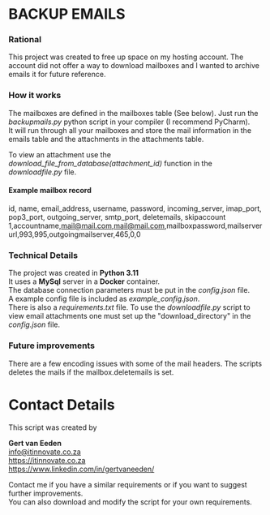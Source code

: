 # BACKUP EMAILS
### Rational
This project was created to free up space on my hosting account. The account did not offer a way to 
download mailboxes and I wanted to archive emails it for future reference.

### How it works
The mailboxes are defined in the mailboxes table (See below).
Just run the _backupmails.py_ python script in your compiler (I recommend PyCharm).   
It will run through all your mailboxes and store the mail information in the emails table and the attachments in the attachments table.  
  
To view an attachment use the *download_file_from_database(attachment_id)* function in the _downloadfile.py_ file.


#### Example mailbox record
id, name, email_address, username, password, incoming_server, imap_port, pop3_port, outgoing_server, smtp_port, deletemails, skipaccount
1,accountname,mail@mail.com,mail@mail.com,mailboxpassword,mailserverurl,993,995,outgoingmailserver,465,0,0


### Technical Details
The project was created in __Python 3.11__  
It uses a __MySql__ server in a __Docker__ container.  
The database connection parameters must be put in the _config.json_ file.  
A example config file is included as _example_config.json_.  
There is also a _requirements.txt_ file.
To use the _downloadfile.py_ script to view email attachments one must set up the "download_directory" in the _config.json_ file.

### Future improvements
There are a few encoding issues with some of the mail headers. The scripts deletes the mails if the mailbox.deletemails is set.
# Contact Details
This script was created by 

__Gert van Eeden__  
info@itinnovate.co.za  
https://itinnovate.co.za  
https://www.linkedin.com/in/gertvaneeden/

Contact me if you have a similar requirements or if you want to suggest further improvements.  
You can also download and modify the script for your own requirements.


